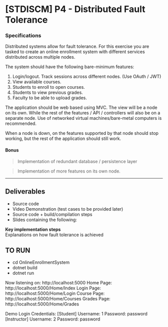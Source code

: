 # [STDISCM] P4 - Distributed Fault Tolerance

### Specifications
Distributed systems allow for fault tolerance.  For this exercise you are tasked to create an online enrollment system with different services distributed across multiple nodes.

The system should have the following bare-minimum features:

1) Login/logout. Track sessions across different nodes. (Use OAuth / JWT)
2) View available courses.
3) Students to enroll to open courses.
4) Students to view previous grades.
5) Faculty to be able to upload grades.

The application should be web based using MVC.  The view will be a node on its own.  While the rest of the features / API / controllers will also be on a separate node.
Use of networked virtual machines/bare-metal computers is recommended.

When a node is down, on the features supported by that node should stop working, but the rest of the application should still work.

#### Bonus
> Implementation of redundant database / persistence layer

> Implementation of more features on its own node.

---
## Deliverables
- Source code
- Video Demonstration (test cases to be provided later)
- Source code + build/compilation steps
- Slides containing the following:

**Key implementation steps** <br>
Explanations on how fault tolerance is achieved

## TO RUN
- cd OnlineEnrollmentSystem
- dotnet build
- dotnet run


Now listening on: http://localhost:5000
    Home Page: http://localhost:5000/Home/Index
    Login Page: http://localhost:5000/Home/Login
    Course Page: http://localhost:5000/Home/Courses
    Grades Page: http://localhost:5000/Home/Grades

Demo Login Credentials: 
[Student]
    Username: 1
    Password: password
[Instructor]
    Username: 2
    Password: password
